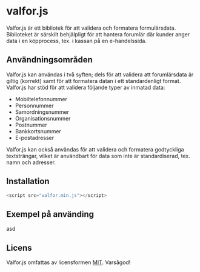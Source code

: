 # valfor.js
Valfor.js är ett bibliotek för att validera och formatera formulärsdata. Biblioteket är särskilt behjälpligt för att hantera forumlär där kunder anger data i en köpprocess, tex. i kassan på en e-handelssida.

## Användningsområden
Valfor.js kan användas i två syften; dels för att validera att forumlärsdata är giltig (korrekt) samt för att formatera datan i ett standardenligt format. Valfor.js har stöd för att validera följande typer av inmatad data:

* Mobiltelefonnummer
* Personnummer
* Samordningsnummer
* Organisationsnummer
* Postnummer
* Bankkortsnummer
* E-postadresser

Valfor.js kan också användas för att validera och formatera godtyckliga textsträngar, vilket är användbart för data som inte är standardiserad, tex. namn och adresser.

## Installation
```javascript
<script src="valfor.min.js"></script>
```

## Exempel på använding
asd

## Licens
Valfor.js omfattas av licensformen [MIT](https://opensource.org/licenses/MIT "The MIT License"). Varsågod!
